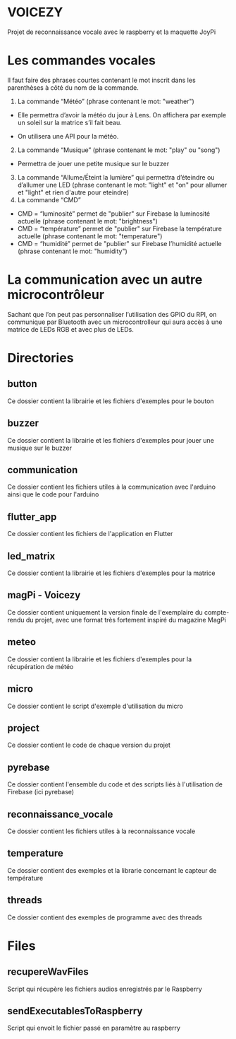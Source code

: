 
# VOICEZY
Projet de reconnaissance vocale avec le raspberry et la maquette JoyPi

# Les commandes vocales
Il faut faire des phrases courtes contenant le mot inscrit dans les parenthèses à côté du nom de la commande.
1.  La commande “Météo” (phrase contenant le mot: "weather")

-   Elle permettra d’avoir la météo du jour à Lens. On affichera par exemple un soleil sur la matrice s’il fait beau.
    
-   On utilisera une API pour la météo.

2.  La commande “Musique” (phrase contenant le mot: "play" ou "song")
-   Permettra de jouer une petite musique sur le buzzer

3.  La commande “Allume/Éteint la lumière” qui permettra d’éteindre ou d’allumer une LED (phrase contenant le mot: "light" et "on" pour allumer et "light" et rien d'autre pour eteindre)
4.  La commande “CMD”
-   CMD = “luminosité” permet de "publier" sur Firebase la luminosité actuelle (phrase contenant le mot: "brightness")
-   CMD = “température” permet de "publier" sur Firebase la température actuelle (phrase contenant le mot: "temperature")
-   CMD = “humidité” permet de "publier" sur Firebase l’humidité actuelle (phrase contenant le mot: "humidity")

# La communication avec un autre microcontrôleur

Sachant que l’on peut pas personnaliser l’utilisation des GPIO du RPI, on communique par Bluetooth avec un microcontrolleur qui aura accès à une matrice de LEDs RGB et avec plus de LEDs.

# Directories

## button

Ce dossier contient la librairie et les fichiers d'exemples pour le bouton

## buzzer

Ce dossier contient la librairie et les fichiers d'exemples pour jouer une musique sur le buzzer

## communication

Ce dossier contient les fichiers utiles à la communication avec l'arduino ainsi que le code pour l'arduino

## flutter_app

Ce dossier contient les fichiers de l'application en Flutter

## led_matrix

Ce dossier contient la librairie et les fichiers d'exemples pour la matrice

## magPi - Voicezy

Ce dossier contient uniquement la version finale de l'exemplaire du compte-rendu du projet, avec une format très fortement inspiré du magazine MagPi

## meteo

Ce dossier contient la librairie et les fichiers d'exemples pour la récupération de météo

## micro

Ce dossier contient le script d'exemple d'utilisation du micro

## project

Ce dossier contient le code de chaque version du projet

## pyrebase

Ce dossier contient l'ensemble du code et des scripts liés à l'utilisation de Firebase (ici pyrebase)

## reconnaissance_vocale

Ce dossier contient les fichiers utiles à la reconnaissance vocale

## temperature

Ce dossier contient des exemples et la librarie concernant le capteur de température

## threads

Ce dossier contient des exemples de programme avec des threads

# Files

## recupereWavFiles

Script qui récupère les fichiers audios enregistrés par le Raspberry

## sendExecutablesToRaspberry

Script qui envoit le fichier passé en paramètre au raspberry
